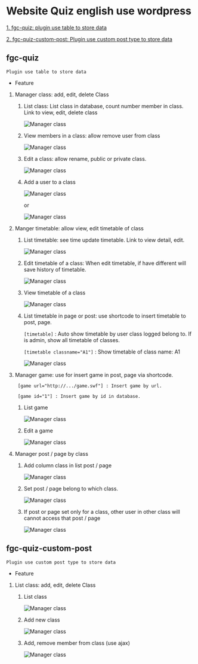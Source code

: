 # Website Quiz english use wordpress

[1. fgc-quiz: plugin use table to store data](#fgc-quiz)

[2. fgc-quiz-custom-post: Plugin use custom post type to store data](#fgc-quiz-custom-post)

## fgc-quiz

    Plugin use table to store data

* Feature

1. Manager class: add, edit, delete Class
    1. List class: List class in database, count number member in class. Link to view, edit, delete class

        ![Manager class](/fgc-quiz/doc/images/Capture1.PNG)

    1. View members in a class: allow remove user from class

        ![Manager class](/fgc-quiz/doc/images/Capture2.PNG)

    1. Edit a class: allow rename, public or private class.

        ![Manager class](/fgc-quiz/doc/images/edit-class.gif)

    1. Add a user to a class

        ![Manager class](/fgc-quiz/doc/images/add-member.gif)

        or

        ![Manager class](/fgc-quiz/doc/images/edit-user.gif)

1. Manger timetable: allow view, edit timetable of class
    1. List timetable: see time update timetable. Link to view detail, edit.

        ![Manager class](/fgc-quiz/doc/images/timetable1.PNG)

    1. Edit timetable of a class: When edit timetable, if have different will save history of timetable.

        ![Manager class](/fgc-quiz/doc/images/edit-timetable.gif)

    1. View timetable of a class

        ![Manager class](/fgc-quiz/doc/images/timetable3.PNG)

    1. List timetable in page or post: use shortcode to insert timetable to post, page.

        ```[timetable]``` : Auto show timetable by user class logged belong to. If is admin, show all timetable of classes.

        ```[timetable classname="A1"]``` : Show timetable of class name: A1

        ![Manager class](/fgc-quiz/doc/images/timetable4.PNG)

1. Manager game: use for insert game in post, page via shortcode.

        [game url="http://.../game.swf"] : Insert game by url.

        [game id="1"] : Insert game by id in database.

    1. List game

        ![Manager class](/fgc-quiz/doc/images/game1.PNG)

    1. Edit a game

        ![Manager class](/fgc-quiz/doc/images/edit-game.gif)

1. Manager post / page by class
    1. Add column class in list post / page

        ![Manager class](/fgc-quiz/doc/images/post.png)

    1. Set post / page belong to which class.

        ![Manager class](/fgc-quiz/doc/images/post2.png)

    1. If post or page set only for a class, other user in other class will cannot access that post / page

        ![Manager class](/fgc-quiz/doc/images/post3.PNG)

## fgc-quiz-custom-post

    Plugin use custom post type to store data

* Feature

1. List class: add, edit, delete Class
    1. List class

        ![Manager class](/fgc-quiz/doc/images/class-post1.PNG)

    1. Add new class

        ![Manager class](/fgc-quiz/doc/images/add-class-post.gif)

    1. Add, remove member from class (use ajax)

        ![Manager class](/fgc-quiz/doc/images/add-use.gif)
